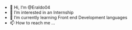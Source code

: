 - 👋 Hi, I’m @Eraldo04
- 👀 I’m interested in an Internship
- 🌱 I’m currently learning Front end Development languages
- 📫 How to reach me ...

<!---
Eraldo04/Eraldo04 is a ✨ special ✨ repository because its `README.md` (this file) appears on your GitHub profile.
You can click the Preview link to take a look at your changes.
--->
